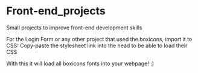 # Front-end_projects
Small projects to improve front-end development skills

For the Login Form or any other project that used the boxicons, import it to CSS:
Copy-paste the stylesheet link into the head to be able to load their CSS

<link href='https://unpkg.com/boxicons@2.1.4/css/boxicons.min.css' rel='stylesheet'>

With this it will load all boxicons fonts into your webpage! :)